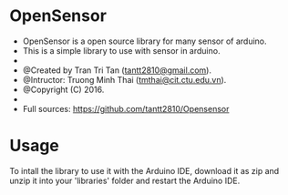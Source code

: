 # OpenSensor

 * OpenSensor is a open source library for many sensor of arduino.
 * This is a simple library to use with sensor in arduino.
 *
 * @Created by Tran Tri Tan (<tantt2810@gmail.com>).
 * @Intructor: Truong Minh Thai (<tmthai@cit.ctu.edu.vn>).
 * @Copyright (C) 2016.
 *
 * Full sources: https://github.com/tantt2810/Opensensor

<h1>Usage</h1>
To intall the library to use it with the Arduino IDE, download it as zip and unzip it into your 'libraries' folder and restart the Arduino IDE.
